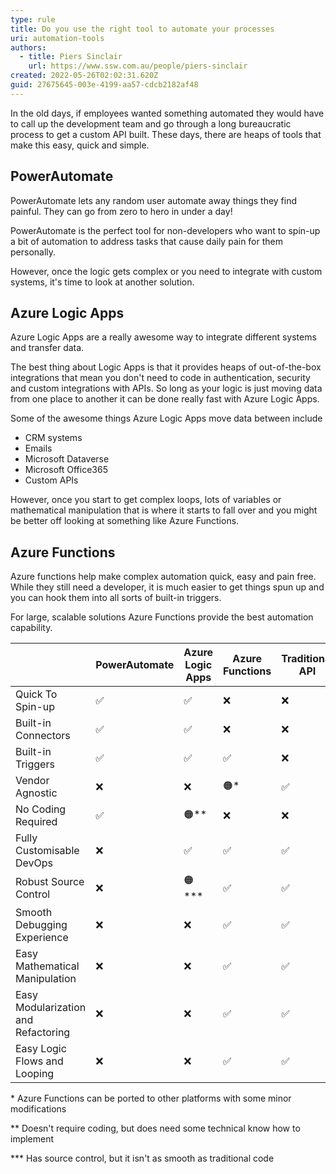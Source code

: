 ```yaml
---
type: rule
title: Do you use the right tool to automate your processes
uri: automation-tools
authors:
  - title: Piers Sinclair
    url: https://www.ssw.com.au/people/piers-sinclair
created: 2022-05-26T02:02:31.620Z
guid: 27675645-003e-4199-aa57-cdcb2182af48
---
```

In the old days, if employees wanted something automated they would have to call up the development team and go through a long bureaucratic process to get a custom API built. These days, there are heaps of tools that make this easy, quick and simple.

<!--endintro-->

## PowerAutomate
PowerAutomate lets any random user automate away things they find painful. They can go from zero to hero in under a day!

PowerAutomate is the perfect tool for non-developers who want to spin-up a bit of automation to address tasks that cause daily pain for them personally. 

However, once the logic gets complex or you need to integrate with custom systems, it's time to look at another solution.

## Azure Logic Apps
Azure Logic Apps are a really awesome way to integrate different systems and transfer data.

The best thing about Logic Apps is that it provides heaps of out-of-the-box integrations that mean you don't need to code in authentication, security and custom integrations with APIs. So long as your logic is just moving data from one place to another it can be done really fast with Azure Logic Apps.

Some of the awesome things Azure Logic Apps move data between include
* CRM systems
* Emails
* Microsoft Dataverse
* Microsoft Office365
* Custom APIs

However, once you start to get complex loops, lots of variables or mathematical manipulation that is where it starts to fall over and you might be better off looking at something like Azure Functions.

## Azure Functions
Azure functions help make complex automation quick, easy and pain free. While they still need a developer, it is much easier to get things spun up and you can hook them into all sorts of built-in triggers.

For large, scalable solutions Azure Functions provide the best automation capability.

| | PowerAutomate | Azure Logic Apps | Azure Functions | Traditional API
| ----------- | ----------- | ----------- | ----------- | ----------- |
| Quick To Spin-up | ✅ | ✅ | ❌ | ❌ |
| Built-in Connectors | ✅ | ✅ | ❌ | ❌ |
| Built-in Triggers | ✅ | ✅ | ✅ | ❌ |
| Vendor Agnostic | ❌ | ❌ | 🟠* | ✅ |
| No Coding Required | ✅ | 🟠** | ❌ | ❌ |
| Fully Customisable DevOps | ❌ | ✅ | ✅ | ✅ | 
| Robust Source Control | ❌ | 🟠*** | ✅ | ✅ |
| Smooth Debugging Experience | ❌ | ❌ | ✅ | ✅ |
| Easy Mathematical Manipulation | ❌ | ❌ | ✅ | ✅ |
| Easy Modularization and Refactoring | ❌ | ❌ | ✅ | ✅ |
| Easy Logic Flows and Looping | ❌ | ❌ | ✅ | ✅ |
 
\* Azure Functions can be ported to other platforms with some minor modifications

\** Doesn't require coding, but does need some technical know how to implement

\*** Has source control, but it isn't as smooth as traditional code



